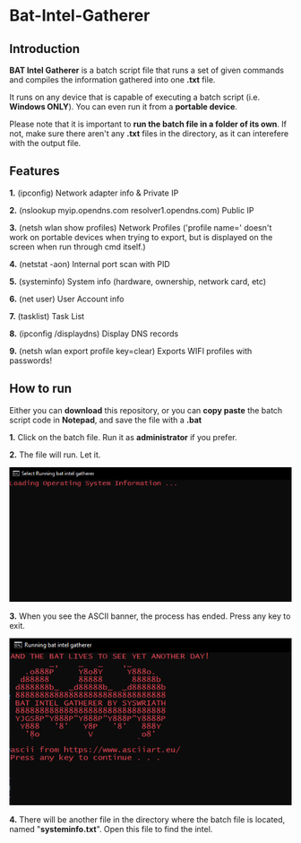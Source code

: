 # Bat-Intel-Gatherer

<h2>Introduction</h2>
<p> <b>BAT Intel Gatherer</b> is a batch script file that runs a set of given commands and compiles the information gathered into one <b>.txt</b> file. </p>
<p> It runs on any device that is capable of executing a batch script (i.e. <b>Windows ONLY</b>). You can even run it from a <b>portable device</b>. </p>
<p> Please note that it is important to <b>run the batch file in a folder of its own</b>. If not, make sure there aren't any <b>.txt</b> files in the directory, as it can interefere with the output file. </p>

<h2>Features</h2>
<p><b>1.</b> (ipconfig) Network adapter info & Private IP</p>
<p><b>2.</b> (nslookup myip.opendns.com resolver1.opendns.com) Public IP</p>
<p><b>3.</b> (netsh wlan show profiles) Network Profiles ('profile name=' doesn't work on portable devices when trying to export, but is displayed on the screen when run through cmd itself.)</p>
<p><b>4.</b> (netstat -aon) Internal port scan with PID</p>
<p><b>5.</b> (systeminfo) System info (hardware, ownership, network card, etc)</p>
<p><b>6.</b> (net user) User Account info</p>
<p><b>7.</b> (tasklist) Task List</p>
<p><b>8.</b> (ipconfig /displaydns) Display DNS records</p>
<p><b>9.</b> (netsh wlan export profile key=clear) Exports WIFI profiles with passwords!</p>

<h2>How to run</h2>
<p>Either you can <b>download</b> this repository, or you can <b>copy paste</b> the batch script code in <b>Notepad</b>, and save the file with a <b>.bat</b></p>
<p><b>1.</b> Click on the batch file. Run it as <b>administrator</b> if you prefer.</p>
<p><b>2.</b> The file will run. Let it.</p>
<img src="loading.png">
<p><b>3.</b> When you see the ASCII banner, the process has ended. Press any key to exit.</p>
<img src="ascii-banner.png">
<p><b>4.</b> There will be another file in the directory where the batch file is located, named "<b>systeminfo.txt</b>". Open this file to find the intel.</p>
